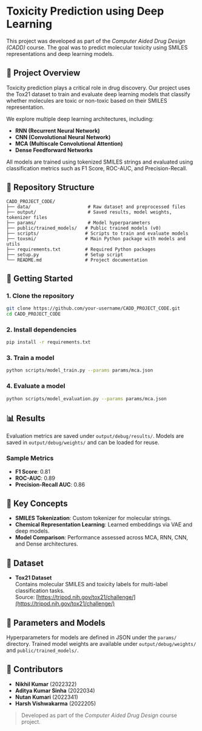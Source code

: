 # Toxicity Prediction using Deep Learning

This project was developed as part of the *Computer Aided Drug Design (CADD)* course. The goal was to predict molecular toxicity using SMILES representations and deep learning models.

## 📌 Project Overview
Toxicity prediction plays a critical role in drug discovery. Our project uses the Tox21 dataset to train and evaluate deep learning models that classify whether molecules are toxic or non-toxic based on their SMILES representation.

We explore multiple deep learning architectures, including:
- **RNN (Recurrent Neural Network)**
- **CNN (Convolutional Neural Network)**
- **MCA (Multiscale Convolutional Attention)**
- **Dense Feedforward Networks**

All models are trained using tokenized SMILES strings and evaluated using classification metrics such as F1 Score, ROC-AUC, and Precision-Recall.

## 📁 Repository Structure
```
CADD_PROJECT_CODE/
├── data/                     # Raw dataset and preprocessed files
├── output/                   # Saved results, model weights, tokenizer files
├── params/                   # Model hyperparameters
├── public/trained_models/   # Public trained models (v0)
├── scripts/                 # Scripts to train and evaluate models
├── toxsmi/                  # Main Python package with models and utils
├── requirements.txt         # Required Python packages
├── setup.py                 # Setup script
└── README.md                # Project documentation
```

## 🚀 Getting Started

### 1. Clone the repository
```bash
git clone https://github.com/your-username/CADD_PROJECT_CODE.git
cd CADD_PROJECT_CODE
```

### 2. Install dependencies
```bash
pip install -r requirements.txt
```

### 3. Train a model
```bash
python scripts/model_train.py --params params/mca.json
```

### 4. Evaluate a model
```bash
python scripts/model_evaluation.py --params params/mca.json
```

## 📊 Results

Evaluation metrics are saved under `output/debug/results/`. Models are saved in `output/debug/weights/` and can be loaded for reuse.

### Sample Metrics
- **F1 Score**: 0.81
- **ROC-AUC**: 0.89
- **Precision-Recall AUC**: 0.86

## 🧠 Key Concepts

- **SMILES Tokenization**: Custom tokenizer for molecular strings.
- **Chemical Representation Learning**: Learned embeddings via VAE and deep models.
- **Model Comparison**: Performance assessed across MCA, RNN, CNN, and Dense architectures.

## 📂 Dataset

- **Tox21 Dataset**  
  Contains molecular SMILES and toxicity labels for multi-label classification tasks.  
  Source: [https://tripod.nih.gov/tox21/challenge/](https://tripod.nih.gov/tox21/challenge/)

## 🔧 Parameters and Models

Hyperparameters for models are defined in JSON under the `params/` directory. Trained model weights are available under `output/debug/weights/` and `public/trained_models/`.

## 🤝 Contributors

- **Nikhil Kumar** (2022322)  
- **Aditya Kumar Sinha** (2022034)  
- **Nutan Kumari** (2022341)  
- **Harsh Vishwakarma** (2022205)


> Developed as part of the *Computer Aided Drug Design* course project.
